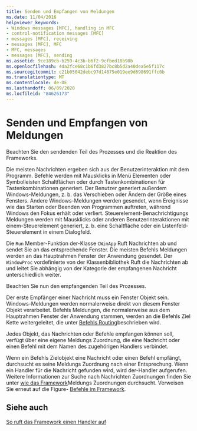 ```yaml
---
title: Senden und Empfangen von Meldungen
ms.date: 11/04/2016
helpviewer_keywords:
- Windows messages [MFC], handling in MFC
- control-notification messages [MFC]
- messages [MFC], receiving
- messages [MFC], MFC
- MFC, messages
- messages [MFC], sending
ms.assetid: 9ce189cb-b259-4c3b-b6f2-9cfbed18b98b
ms.openlocfilehash: 4da2fce68c1b6fd3827bc8b5d2a40dea5e5f117c
ms.sourcegitcommit: c21b05042debc97d14875e019ee9d698691ffc0b
ms.translationtype: MT
ms.contentlocale: de-DE
ms.lasthandoff: 06/09/2020
ms.locfileid: "84626173"
---
```

# <a name="message-sending-and-receiving"></a>Senden und Empfangen von Meldungen

Beachten Sie den sendenden Teil des Prozesses und die Reaktion des Frameworks.

Die meisten Nachrichten ergeben sich aus der Benutzerinteraktion mit dem Programm. Befehle werden mit Mausklicks in Menü Elementen oder Symbolleisten Schaltflächen oder durch Tastenkombinationen für Tastenkombinationen generiert. Der Benutzer generiert außerdem Windows-Meldungen, z. b. das Verschieben oder Ändern der Größe eines Fensters. Andere Windows-Meldungen werden gesendet, wenn Ereignisse wie das Starten oder Beenden von Programmen auftreten, während Windows den Fokus erhält oder verliert. Steuerelement-Benachrichtigungs Meldungen werden mit Mausklicks oder anderen Benutzerinteraktionen mit einem-Steuerelement generiert, z. b. eine Schaltfläche oder ein Listenfeld-Steuerelement in einem Dialogfeld.

Die `Run` Member-Funktion der-Klasse `CWinApp` Ruft Nachrichten ab und sendet Sie an das entsprechende Fenster. Die meisten Befehls Meldungen werden an das Hauptrahmen Fenster der Anwendung gesendet. Der `WindowProc` vordefinierte von der Klassenbibliothek Ruft die Nachrichten ab und leitet Sie abhängig von der Kategorie der empfangenen Nachricht unterschiedlich weiter.

Beachten Sie nun den empfangenden Teil des Prozesses.

Der erste Empfänger einer Nachricht muss ein Fenster Objekt sein. Windows-Meldungen werden normalerweise direkt von diesem Fenster Objekt verarbeitet. Befehls Meldungen, die normalerweise aus dem Hauptrahmen Fenster der Anwendung stammen, werden an die Befehls Ziel Kette weitergeleitet, die unter [Befehls Routing](command-routing.md)beschrieben wird.

Jedes Objekt, das Nachrichten oder Befehle empfangen können soll, verfügt über eine eigene Meldungs Zuordnung, die eine Nachricht oder einen Befehl mit dem Namen des zugehörigen Handlers verbindet.

Wenn ein Befehls Zielobjekt eine Nachricht oder einen Befehl empfängt, durchsucht es seine Meldungs Zuordnung nach einer Entsprechung. Wenn ein Handler für die Nachricht gefunden wird, wird der-Handler aufgerufen. Weitere Informationen zur Suche nach Nachrichten Zuordnungen finden Sie unter [wie das Framework](how-the-framework-searches-message-maps.md)Meldungs Zuordnungen durchsucht. Verweisen Sie erneut auf die Figure- [Befehle im Framework](user-interface-objects-and-command-ids.md).

## <a name="see-also"></a>Siehe auch

[So ruft das Framework einen Handler auf](how-the-framework-calls-a-handler.md)
